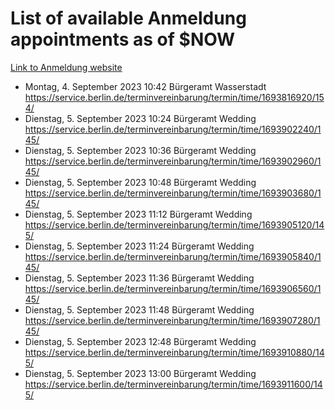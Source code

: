 # List of available Anmeldung appointments as of $NOW
[Link to Anmeldung website](https://service.berlin.de/terminvereinbarung/termin/tag.php?termin=1&anliegen[]=120686&dienstleisterlist=122210,122217,327316,122219,327312,122227,327314,122231,327346,122243,327348,122254,122252,329742,122260,329745,122262,329748,122271,327278,122273,327274,122277,327276,330436,122280,327294,122282,327290,122284,327292,122291,327270,122285,327266,122286,327264,122296,327268,150230,329760,122297,327286,122294,327284,122312,329763,122314,329775,122304,327330,122311,327334,122309,327332,317869,122281,327352,122279,329772,122283,122276,327324,122274,327326,122267,329766,122246,327318,122251,327320,122257,327322,122208,327298,122226,327300&herkunft=http%3A%2F%2Fservice.berlin.de%2Fdienstleistung%2F120686%2F)
- Montag, 4. September 2023 10:42 Bürgeramt Wasserstadt https://service.berlin.de/terminvereinbarung/termin/time/1693816920/154/
- Dienstag, 5. September 2023 10:24 Bürgeramt Wedding https://service.berlin.de/terminvereinbarung/termin/time/1693902240/145/
- Dienstag, 5. September 2023 10:36 Bürgeramt Wedding https://service.berlin.de/terminvereinbarung/termin/time/1693902960/145/
- Dienstag, 5. September 2023 10:48 Bürgeramt Wedding https://service.berlin.de/terminvereinbarung/termin/time/1693903680/145/
- Dienstag, 5. September 2023 11:12 Bürgeramt Wedding https://service.berlin.de/terminvereinbarung/termin/time/1693905120/145/
- Dienstag, 5. September 2023 11:24 Bürgeramt Wedding https://service.berlin.de/terminvereinbarung/termin/time/1693905840/145/
- Dienstag, 5. September 2023 11:36 Bürgeramt Wedding https://service.berlin.de/terminvereinbarung/termin/time/1693906560/145/
- Dienstag, 5. September 2023 11:48 Bürgeramt Wedding https://service.berlin.de/terminvereinbarung/termin/time/1693907280/145/
- Dienstag, 5. September 2023 12:48 Bürgeramt Wedding https://service.berlin.de/terminvereinbarung/termin/time/1693910880/145/
- Dienstag, 5. September 2023 13:00 Bürgeramt Wedding https://service.berlin.de/terminvereinbarung/termin/time/1693911600/145/
